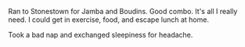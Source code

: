 Ran to Stonestown for Jamba and Boudins. Good combo. It's all I really need. I could get in exercise, food, and escape lunch at home.

Took a bad nap and exchanged sleepiness for headache.
